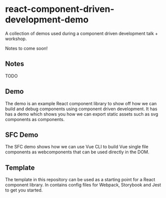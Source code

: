 # react-component-driven-development-demo

A collection of demos used during a component driven development talk + workshop.

Notes to come soon!

## Notes

TODO

## Demo

The demo is an example React component library to show off how we can build and debug components using component driven development. It has has a demo which shows you how we can export static assets such as svg components as components.

## SFC Demo

The SFC demo shows how we can use Vue CLI to build Vue single file components as webcomponents that can be used directly in the DOM.

## Template

The template in this repository can be used as a starting point for a React component library. In contains config files for Webpack, Storybook and Jest to get you started.
